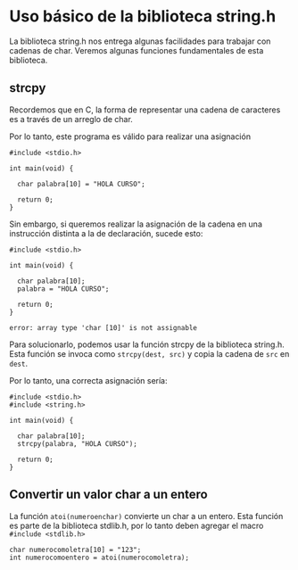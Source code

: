 # Uso básico de la biblioteca string.h

La biblioteca string.h nos entrega algunas facilidades para trabajar con cadenas de char. Veremos algunas funciones fundamentales de esta biblioteca.

## strcpy

Recordemos que en C, la forma de representar una cadena de caracteres es a través de un arreglo de char.

Por lo tanto, este programa es válido para realizar una asignación

```
#include <stdio.h>

int main(void) {

  char palabra[10] = "HOLA CURSO";
  
  return 0;
}
```

Sin embargo, si queremos realizar la asignación de la cadena en una instrucción distinta a la de declaración, sucede esto:

```
#include <stdio.h>

int main(void) {

  char palabra[10];
  palabra = "HOLA CURSO";
  
  return 0;
}
```
`error: array type 'char [10]' is not assignable`

Para solucionarlo, podemos usar la función strcpy de la biblioteca string.h. Esta función se invoca como  `strcpy(dest, src)` y copia la cadena de `src` en `dest`.

Por lo tanto, una correcta asignación sería:
```
#include <stdio.h>
#include <string.h>

int main(void) {

  char palabra[10];
  strcpy(palabra, "HOLA CURSO");
  
  return 0;
}
```

## Convertir un valor char a un entero

La función `atoi(numeroenchar)` convierte un char a un entero. Esta función es parte de la biblioteca stdlib.h, por lo tanto deben agregar el macro `#include <stdlib.h>`

```
char numerocomoletra[10] = "123";
int numerocomoentero = atoi(numerocomoletra);
```
